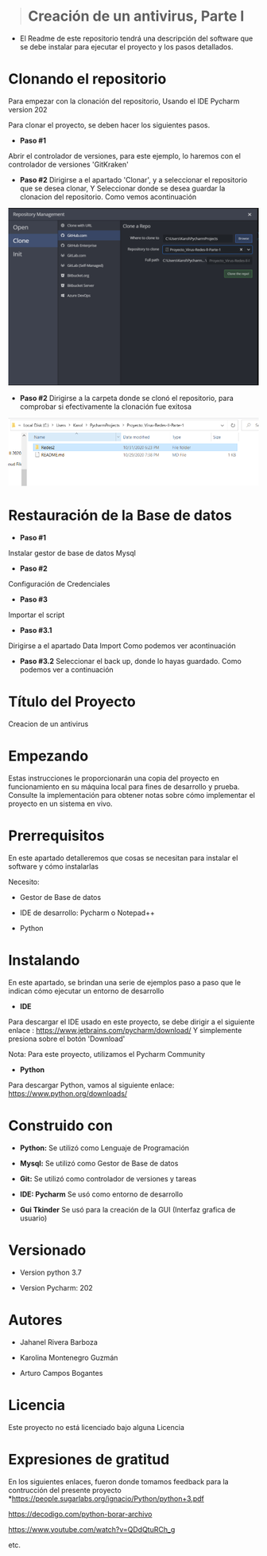 >  # Creación de un antivirus, Parte l


* El Readme de este repositorio tendrá una descripción del software que se debe instalar
para ejecutar el proyecto y los pasos detallados. 





# Clonando el repositorio
Para empezar con la clonación del repositorio,
Usando el IDE Pycharm version 202

Para clonar el proyecto, se deben hacer los siguientes pasos.

*  **Paso #1**

Abrir el controlador de versiones, para este ejemplo, lo haremos con el controlador de versiones 'GitKraken'

*  **Paso #2**
Dirigirse a el apartado 'Clonar', y a seleccionar el repositorio que se desea clonar, Y Seleccionar donde se desea guardar la clonacion del repositorio.
Como vemos acontinuación

![](https://github.com/KarolXD/Proyecto_Virus-Redes-ll-Parte-1/blob/main/Redes2/Fotos/Clonacion1.PNG)

*  **Paso #2**
Dirigirse a la carpeta donde se clonó el repositorio, para comprobar si efectivamente la clonación fue exitosa

![](https://github.com/KarolXD/Proyecto_Virus-Redes-ll-Parte-1/blob/main/Redes2/Fotos/Clonacion2.PNG)

# Restauración de la Base de datos

* **Paso #1**

Instalar gestor de base de datos Mysql

* **Paso #2** 

Configuración de Credenciales

* **Paso #3**

Importar el script

* **Paso #3.1**

Dirigirse a el apartado Data Import
Como podemos ver acontinuación

* **Paso #3.2**
Seleccionar el back up, donde lo hayas guardado.
Como podemos ver a continuación






# Título del Proyecto
Creacion de un antivirus

# Empezando

Estas instrucciones le proporcionarán una copia del proyecto en funcionamiento en su máquina local para fines de desarrollo y prueba. Consulte la implementación para obtener notas sobre cómo implementar el proyecto en un sistema en vivo.

# Prerrequisitos
En este apartado detalleremos que cosas se necesitan para instalar el software y cómo instalarlas

Necesito:
* Gestor de Base de datos

* IDE de desarrollo: Pycharm o Notepad++

* Python



# Instalando
En este apartado, se brindan una serie de ejemplos paso a paso que le indican cómo ejecutar un entorno de desarrollo


* **IDE**

Para descargar el IDE usado en este proyecto, se debe dirigir a el siguiente enlace : https://www.jetbrains.com/pycharm/download/
Y simplemente presiona sobre el botón 'Download'

Nota: Para este proyecto, utilizamos el Pycharm Community

* **Python**

Para descargar Python, vamos al siguiente enlace: https://www.python.org/downloads/



# Construido con

* **Python:** Se utilizó como Lenguaje de Programación

* **Mysql:** Se utilizó como Gestor de Base de datos

* **Git:** Se utilizó como controlador de versiones y tareas

* **IDE: Pycharm** Se usó como entorno de desarrollo

*  **Gui Tkinder** Se usó para la creación de la GUI (Interfaz grafica de usuario)

# Versionado

* Version python 3.7

* Version Pycharm: 202



# Autores

* Jahanel Rivera Barboza

* Karolina Montenegro Guzmán

* Arturo Campos Bogantes

# Licencia
Este proyecto no está licenciado bajo alguna  Licencia

# Expresiones de gratitud

En los siguientes enlaces, fueron donde tomamos  feedback para la contrucción del presente proyecto
*https://people.sugarlabs.org/ignacio/Python/python+3.pdf

https://decodigo.com/python-borar-archivo

https://www.youtube.com/watch?v=QDdQtuRCh_g

etc.

